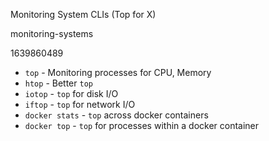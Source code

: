 Monitoring System CLIs (Top for X)

monitoring-systems

1639860489

 - `top` - Monitoring processes for CPU, Memory
 - `htop` - Better `top`
 - `iotop` - `top` for disk I/O
 - `iftop` - `top` for network I/O
 - `docker stats` - `top` across docker containers
 - `docker top` - `top` for processes within a docker container
